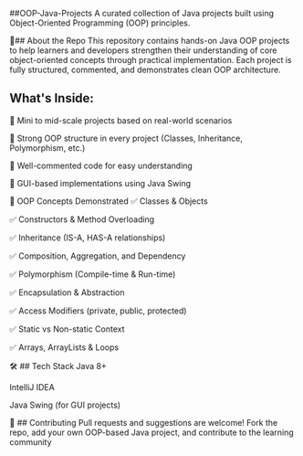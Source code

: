 ##OOP-Java-Projects
A curated collection of Java projects built using Object-Oriented Programming (OOP) principles.

📌## About the Repo
This repository contains hands-on Java OOP projects to help learners and developers strengthen their understanding of core object-oriented concepts through practical implementation. Each project is fully structured, commented, and demonstrates clean OOP architecture.

## What's Inside:
🎯 Mini to mid-scale projects based on real-world scenarios

🧩 Strong OOP structure in every project (Classes, Inheritance, Polymorphism, etc.)

💬 Well-commented code for easy understanding

🎨 GUI-based implementations using Java Swing

🔑 OOP Concepts Demonstrated
✅ Classes & Objects

✅ Constructors & Method Overloading

✅ Inheritance (IS-A, HAS-A relationships)

✅ Composition, Aggregation, and Dependency

✅ Polymorphism (Compile-time & Run-time)

✅ Encapsulation & Abstraction

✅ Access Modifiers (private, public, protected)

✅ Static vs Non-static Context

✅ Arrays, ArrayLists & Loops

🛠️ ## Tech Stack
Java 8+

IntelliJ IDEA

Java Swing (for GUI projects)

🤝 ## Contributing
Pull requests and suggestions are welcome! Fork the repo, add your own OOP-based Java project, and contribute to the learning community

